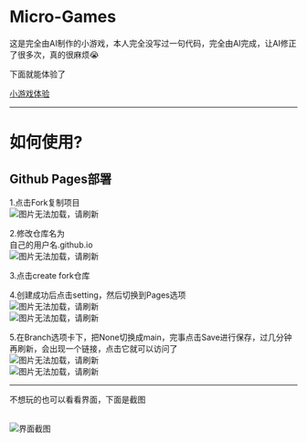 # Micro-Games
<p>这是完全由AI制作的小游戏，本人完全没写过一句代码，完全由AI完成，让AI修正了很多次，真的很麻烦😭</p>
<p>下面就能体验了</p>
<a href="https://mcmineleng.github.io/Micro-Games/">小游戏体验</a>

***

<h1>如何使用?</h1>
<h2>Github Pages部署</h2>
<p>1.点击Fork复制项目<br><img src="https://s21.ax1x.com/2025/08/10/pVajL4O.jpg" alt="图片无法加载，请刷新"></p>
<p>2.修改仓库名为<br>自己的用户名.github.io<br><img src="https://s21.ax1x.com/2025/08/10/pVajouR.jpg" alt="图片无法加载，请刷新"></p>
<p>3.点击create fork仓库</p>
<p>4.创建成功后点击setting，然后切换到Pages选项<br><img src="https://s21.ax1x.com/2025/08/10/pVajTD1.jpg" alt="图片无法加载，请刷新"><br><img src="https://s21.ax1x.com/2025/08/10/pVaj7Hx.jpg" alt="图片无法加载，请刷新"></p>
<p>5.在Branch选项卡下，把None切换成main，完事点击Save进行保存，过几分钟再刷新，会出现一个链接，点击它就可以访问了<br><img src="https://s21.ax1x.com/2025/08/10/pVajqUK.jpg" alt="图片无法加载，请刷新"><br><img src="https://s21.ax1x.com/2025/08/10/pVajbE6.jpg" alt="图片无法加载，请刷新"></p>
  
***

<p>不想玩的也可以看看界面，下面是截图<br><br><p>
<img src="https://s21.ax1x.com/2025/08/10/pVaXTk8.jpg" alt="界面截图">
